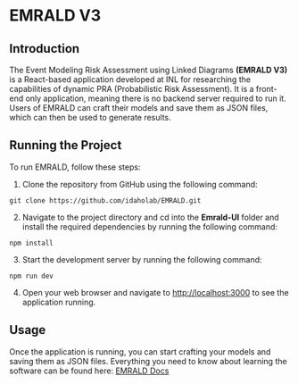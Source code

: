 # EMRALD V3

## Introduction

The Event Modeling Risk Assessment using Linked Diagrams **(EMRALD V3)** is a React-based application developed at INL for researching the capabilities of dynamic PRA (Probabilistic Risk Assessment). It is a front-end only application, meaning there is no backend server required to run it. Users of EMRALD can craft their models and save them as JSON files, which can then be used to generate results.

## Running the Project

To run EMRALD, follow these steps:

1. Clone the repository from GitHub using the following command:
```
git clone https://github.com/idaholab/EMRALD.git
```

2. Navigate to the project directory and cd into the **Emrald-UI** folder and install the required dependencies by running the following command:
```
npm install
```

3. Start the development server by running the following command:
```
npm run dev
```

4. Open your web browser and navigate to [http://localhost:3000](http://localhost:3000) to see the application running.

## Usage

Once the application is running, you can start crafting your models and saving them as JSON files.
Everything you need to know about learning the software can be found here: [EMRALD Docs](https://emraldapp.inl.gov/docs/)